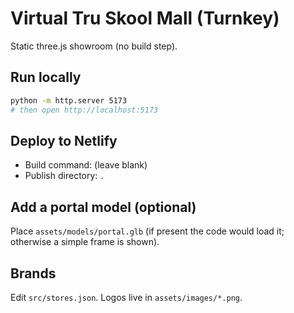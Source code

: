 # Virtual Tru Skool Mall (Turnkey)

Static three.js showroom (no build step).

## Run locally
```bash
python -m http.server 5173
# then open http://localhost:5173
```

## Deploy to Netlify
- Build command: (leave blank)
- Publish directory: `.`

## Add a portal model (optional)
Place `assets/models/portal.glb` (if present the code would load it; otherwise a simple frame is shown).

## Brands
Edit `src/stores.json`. Logos live in `assets/images/*.png`.
